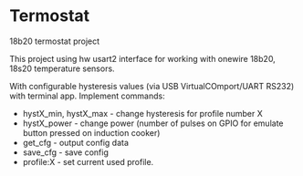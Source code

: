 # Termostat
18b20 termostat project

This project using hw usart2 interface for working with onewire 18b20, 18s20 temperature sensors.

With configurable hysteresis values (via USB VirtualCOmport/UART RS232) with terminal app.
Implement commands:
- hystX_min, hystX_max  - change hysteresis for profile number X
- hystX_power           - change power (number of pulses on GPIO for emulate button pressed on induction cooker)
- get_cfg               - output config data
- save_cfg              - save config
- profile:X             - set current used profile.
